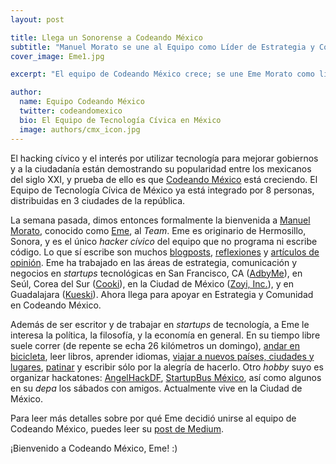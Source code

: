 ```yaml
---
layout: post

title: Llega un Sonorense a Codeando México
subtitle: "Manuel Morato se une al Equipo como Líder de Estrategia y Comunidad"
cover_image: Eme1.jpg

excerpt: "El equipo de Codeando México crece; se une Eme Morato como líder de Estrategia y Comunidad."

author:
  name: Equipo Codeando México
  twitter: codeandomexico
  bio: El Equipo de Tecnología Cívica en México
  image: authors/cmx_icon.jpg
---
```


El hacking cívico y el interés por utilizar tecnología para mejorar gobiernos y a la ciudadanía están demostrando su popularidad entre los mexicanos del siglo XXI, y prueba de ello es que [Codeando México](http://twitter.com/codeandomexico) está creciendo. El Equipo de Tecnología Cívica de México ya está integrado por 8 personas, distribuidas en 3 ciudades de la república.

La semana pasada, dimos entonces formalmente la bienvenida a [Manuel Morato](http://twitter.com/ememorato), conocido como [Eme](http://github.com/ememorato), al _Team_. Eme es originario de Hermosillo, Sonora, y es el único _hacker cívico_ del equipo que no programa ni escribe código. Lo que sí escribe son muchos [blogposts](http://www.ememorato.me), [reflexiones](http://medium.com/@ememorato) y [artículos de opinión](http://nomadig.it/author/eme-morato/). Eme ha trabajado en las áreas de estrategia, comunicación y negocios en _startups_ tecnológicas en San Francisco, CA ([AdbyMe](http://adby.me)), en Seúl, Corea del Sur ([Cooki](http://www.venturesquare.net/3538)), en la Ciudad de México ([Zoyi, Inc.](http://zoyi.co/)), y en Guadalajara ([Kueski](http://kueski.com)). Ahora llega para apoyar en Estrategia y Comunidad en Codeando México.

Además de ser escritor y de trabajar en _startups_ de tecnología, a Eme le interesa la política, la filosofía, y la economía en general. En su tiempo libre suele correr (de repente se echa 26 kilómetros un domingo), [andar en bicicleta](https://medium.com/health-fitness-1/35a4b496af28), leer libros, aprender idiomas, [viajar a nuevos países, ciudades y lugares](https://medium.com/roaming-the-earth/d88c09255169), [patinar](http://www.ememorato.me/2013/05/the-skating-nomad.html) y escribir sólo por la alegría de hacerlo. Otro _hobby_ suyo es organizar hackatones: [AngelHackDF](http://www.fayerwayer.com/2013/05/fayerwayer-te-invita-al-hackaton-angelhack-de-la-ciudad-de-mexico/), [StartupBus México](http://www.youtube.com/watch?v=cp2dYK96vxA), así como algunos en su _depa_ los sábados con amigos. Actualmente vive en la Ciudad de México.

Para leer más detalles sobre por qué Eme decidió unirse al equipo de Codeando México, puedes leer su [post de Medium](https://medium.com/p/24bd86f4c16a).

¡Bienvenido a Codeando México, Eme! :)